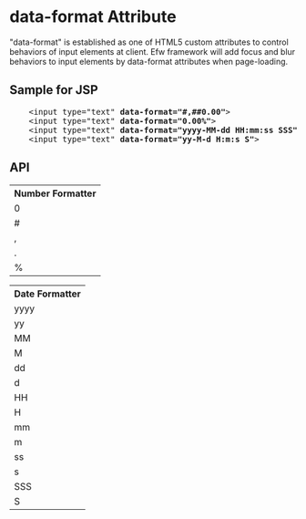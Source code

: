 <H1>data-format Attribute</H1>

"data-format" is established as one of HTML5 custom attributes to control behaviors of input elements at client. 
Efw framework will add focus and blur behaviors to input elements by data-format attributes when page-loading. 

<h2>Sample for JSP</h2>
<pre>
	&lt;input type=&quot;text&quot; <b>data-format="#,##0.00"</b>&gt;
	&lt;input type=&quot;text&quot; <b>data-format="0.00%"</b>&gt;
	&lt;input type=&quot;text&quot; <b>data-format="yyyy-MM-dd HH:mm:ss SSS"</b>&gt;
	&lt;input type=&quot;text&quot; <b>data-format="yy-M-d H:m:s S"</b>&gt;
</pre>

<h2>API</h2>
<table>
<tr><th>Number Formatter</th></tr>
<tr><td>0</td></tr>
<tr><td>#</td></tr>
<tr><td>,</td></tr>
<tr><td>.</td></tr>
<tr><td>%</td></tr>
</table>

<table>
<tr><th>Date Formatter</th></tr>
<tr><td>yyyy</td></tr>
<tr><td>yy</td></tr>
<tr><td>MM</td></tr>
<tr><td>M</td></tr>
<tr><td>dd</td></tr>
<tr><td>d</td></tr>
<tr><td>HH</td></tr>
<tr><td>H</td></tr>
<tr><td>mm</td></tr>
<tr><td>m</td></tr>
<tr><td>ss</td></tr>
<tr><td>s</td></tr>
<tr><td>SSS</td></tr>
<tr><td>S</td></tr>
</table>

